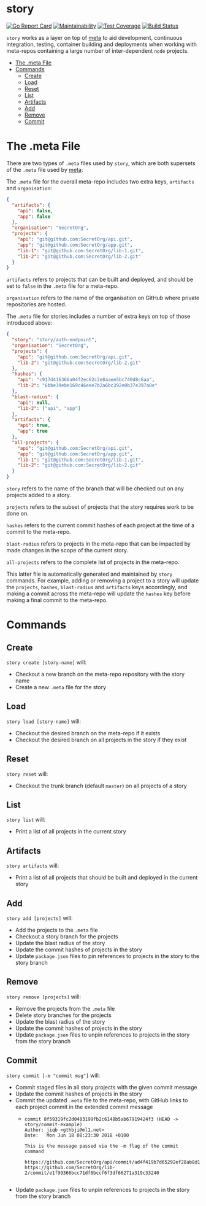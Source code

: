 # story
[![Go Report Card](https://goreportcard.com/badge/github.com/lgug2z/story)](https://goreportcard.com/report/github.com/lgug2z/story)
[![Maintainability](https://api.codeclimate.com/v1/badges/ed8cb042219f695c8436/maintainability)](https://codeclimate.com/github/LGUG2Z/story/maintainability)
[![Test Coverage](https://api.codeclimate.com/v1/badges/ed8cb042219f695c8436/test_coverage)](https://codeclimate.com/github/LGUG2Z/story/test_coverage)
[![Build Status](https://travis-ci.org/LGUG2Z/story.svg?branch=master)](https://travis-ci.org/LGUG2Z/story)

`story` works as a layer on top of [meta](https://github.com/mateodelnorte/meta) to aid development, continuous integration,
testing, container building and deployments when working with meta-repos containing a large number of inter-dependent
`node` projects.

- [The .meta File](#the-meta-file)
- [Commands](#commands)
  * [Create](#create)
  * [Load](#load)
  * [Reset](#reset)
  * [List](#list)
  * [Artifacts](#artifacts)
  * [Add](#add)
  * [Remove](#remove)
  * [Commit](#commit)

# The .meta File
There are two types of `.meta` files used by `story`, which are both supersets of the `.meta` file used by
 [meta](https://github.com/mateodelnorte/meta):

The `.meta` file for the overall meta-repo includes two extra keys, `artifacts` and `organisation`:

```json
{
  "artifacts": {
    "api": false,
    "app": false
  },
  "organisation": "SecretOrg",
  "projects": {
    "api": "git@github.com:SecretOrg/api.git",
    "app": "git@github.com:SecretOrg/app.git",
    "lib-1": "git@github.com:SecretOrg/lib-1.git",
    "lib-2": "git@github.com:SecretOrg/lib-2.git"
  }
}
```

`artifacts` refers to projects that can be built and deployed, and should be set to `false` in the `.meta` file for a meta-repo.

`organisation` refers to the name of the organisation on GitHub where private repositories are hosted.

The `.meta` file for stories includes a number of extra keys on top of those introduced above:
```json
{
  "story": "story/auth-endpoint",
  "organisation": "SecretOrg",
  "projects": {
    "api": "git@github.com:SecretOrg/api.git",
    "lib-2": "git@github.com:SecretOrg/lib-2.git"
  },
  "hashes": {
    "api": "c917d416366a04f2ec62c2e8aaee5bc740d8c6aa",
    "lib-2": "6bbe39ebe169c46eee7b2a6bc392e0b37e397a0e"
  },
  "blast-radius": {
    "api": null,
    "lib-2": ["api", "app"]
  },
  "artifacts": {
    "api": true,
    "app": true
  },
  "all-projects": {
    "api": "git@github.com:SecretOrg/api.git",
    "app": "git@github.com:SecretOrg/app.git",
    "lib-1": "git@github.com:SecretOrg/lib-1.git",
    "lib-2": "git@github.com:SecretOrg/lib-2.git"
  }
}
```
`story` refers to the name of the branch that will be checked out on any projects added to a story.

`projects` refers to the subset of projects that the story requires work to be done on.

`hashes` refers to the current commit hashes of each project at the time of a commit to the meta-repo.

`blast-radius` refers to projects in the meta-repo that can be impacted by made changes in the scope of the current story.

`all-projects` refers to the complete list of projects in the meta-repo.

This latter file is automatically generated and maintained by `story` commands. For example, adding or removing a project
to a story will update the `projects`, `hashes`, `blast-radius` and `artifacts` keys accordingly, and making a commit
across the meta-repo will update the `hashes` key before making a final commit to the meta-repo.

# Commands
## Create
`story create [story-name]` will:
* Checkout a new branch on the meta-repo repository with the story name
* Create a new `.meta` file for the story

## Load
`story load [story-name]` will:
* Checkout the desired branch on the meta-repo if it exists
* Checkout the desired branch on all projects in the story if they exist

## Reset
`story reset` will:
* Checkout the trunk branch (default `master`) on all projects of a story

## List
`story list` will:
* Print a list of all projects in the current story

## Artifacts
`story artifacts` will:
* Print a list of all projects that should be built and deployed in the current story

## Add
`story add [projects]` will:
* Add the projects to the `.meta` file
* Checkout a story branch for the projects
* Update the blast radius of the story
* Update the commit hashes of projects in the story
* Update `package.json` files to pin references to projects in the story to the story branch

## Remove
`story remove [projects]` will:
* Remove the projects from the `.meta` file
* Delete story branches for the projects
* Update the blast radius of the story
* Update the commit hashes of projects in the story
* Update `package.json` files to unpin references to projects in the story from the story branch

## Commit
`story commit [-m "commit msg"]` will:
* Commit staged files in all story projects with the given commit message
* Update the commit hashes of projects in the story
* Commit the updated `.meta` file to the meta-repo, with GitHub links to each project commit in the extended commit message
    * ```
      commit 8f59319fc2d0403199fb2c6148b5ab67919424f3 (HEAD -> story/commit-example)
      Author: jiqb <gthbji@ml1.net>
      Date:   Mon Jun 18 08:23:30 2018 +0100

      This is the message passed via the -m flag of the commit command 

      https://github.com/SecretOrg/api/commit/ad4f419b7d65292ef28ab8d1d3ef4346a6bdebe4
      https://github.com/SecretOrg/lib-2/commit/e1f99366bcc71df8bccf6f3df66271a319c33240
    ```
* Update `package.json` files to unpin references to projects in the story from the story branch
